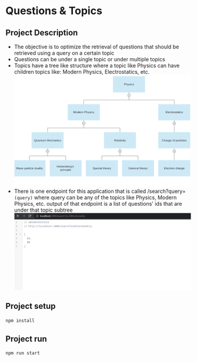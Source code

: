 # Questions & Topics

## Project Description

- The objective is to optimize the retrieval of questions that should be retrieved using a query on a certain topic
- Questions can be under a single topic or under multiple topics
- Topics have a tree like structure where a topic like Physics can have children topics like: Modern Physics, Electrostatics, etc.
![./screenshots/1.png](./screenshots/1.png)
- There is one endpoint for this application that is called /search?query=`(query)` where query can be any of the topics like Physics, Modern Physics, etc. output of that endpoint is a list of questions' ids that are under that topic subtree
![./screenshots/2.png](./screenshots/2.png)

## Project setup

```bash
npm install
```

## Project run

```bash
npm run start
```
